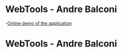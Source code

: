 # WebTools -  Andre Balconi

-[Online demo of the application](http://webtools.gear.host/Home/Index)

# WebTools -  Andre Balconi
